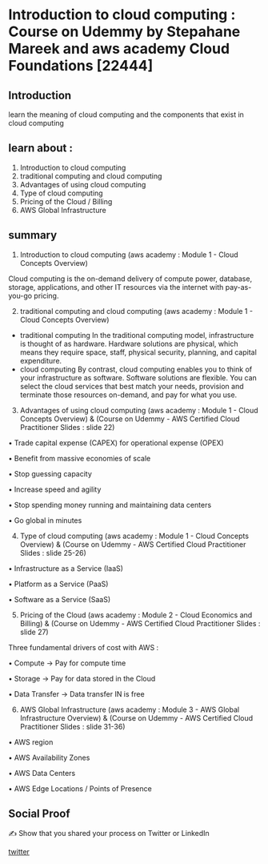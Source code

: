 
# Introduction to cloud computing : Course on Udemmy by Stepahane Mareek and aws academy Cloud Foundations [22444]

## Introduction
learn the meaning of cloud computing and the components that exist in cloud computing

## learn about :
1. Introduction to cloud computing
2. traditional computing and cloud computing
3. Advantages of using cloud computing
4. Type of cloud computing
5. Pricing of the Cloud / Billing 
6. AWS Global Infrastructure 

## summary 
1. Introduction to cloud computing (aws academy : Module 1 - Cloud Concepts Overview)

Cloud computing is the on-demand delivery of compute power, database, storage, applications, and other IT resources via the internet with pay-as-you-go pricing.

2. traditional computing and cloud computing (aws academy : Module 1 - Cloud Concepts Overview)

- traditional computing
In the traditional computing model, infrastructure is thought of as hardware. Hardware solutions are physical, which means they require space, staff, physical security, planning, and capital expenditure. 
- cloud computing 
By contrast, cloud computing enables you to think of your infrastructure as software. Software solutions are flexible. You can select the cloud services that best match your needs, provision and terminate those resources on-demand, and pay for what you use. 

3.  Advantages of using cloud computing (aws academy : Module 1 - Cloud Concepts Overview) & (Course on Udemmy - AWS Certified Cloud Practitioner Slides : slide 22)

• Trade capital expense (CAPEX) for operational expense (OPEX)

• Benefit from massive economies of scale

• Stop guessing capacity

• Increase speed and agility

• Stop spending money running and maintaining data centers

• Go global in minutes



4. Type of cloud computing (aws academy : Module 1 - Cloud Concepts Overview) & (Course on Udemmy - AWS Certified Cloud Practitioner Slides : slide 25-26)

• Infrastructure as a Service (IaaS)

• Platform as a Service (PaaS)

• Software as a Service (SaaS)



5. Pricing of the Cloud (aws academy : Module 2 - Cloud Economics and Billing) & (Course on Udemmy - AWS Certified Cloud Practitioner Slides : slide 27)

Three fundamental drivers of cost with AWS :

• Compute -> Pay for compute time

• Storage -> Pay for data stored in the Cloud

• Data Transfer -> Data transfer IN is free

6. AWS Global Infrastructure (aws academy :  Module 3 - AWS Global Infrastructure Overview) & (Course on Udemmy - AWS Certified Cloud Practitioner Slides : slide 31-36)

• AWS region 

• AWS Availability Zones

• AWS Data Centers

• AWS Edge Locations / Points of Presence

## Social Proof

✍️ Show that you shared your process on Twitter or LinkedIn

[twitter](https://mobile.twitter.com/tiaradwim1306/status/1609761139549962245)
